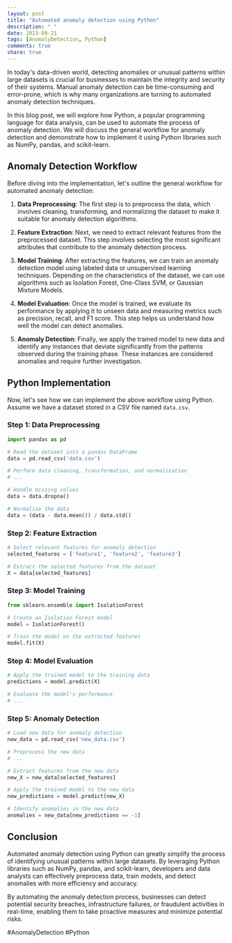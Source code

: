 ```yaml
---
layout: post
title: "Automated anomaly detection using Python"
description: " "
date: 2023-09-21
tags: [AnomalyDetection, Python]
comments: true
share: true
---
```


In today's data-driven world, detecting anomalies or unusual patterns within large datasets is crucial for businesses to maintain the integrity and security of their systems. Manual anomaly detection can be time-consuming and error-prone, which is why many organizations are turning to automated anomaly detection techniques.

In this blog post, we will explore how Python, a popular programming language for data analysis, can be used to automate the process of anomaly detection. We will discuss the general workflow for anomaly detection and demonstrate how to implement it using Python libraries such as NumPy, pandas, and scikit-learn.

## Anomaly Detection Workflow

Before diving into the implementation, let's outline the general workflow for automated anomaly detection:

1. **Data Preprocessing**: The first step is to preprocess the data, which involves cleaning, transforming, and normalizing the dataset to make it suitable for anomaly detection algorithms.

2. **Feature Extraction**: Next, we need to extract relevant features from the preprocessed dataset. This step involves selecting the most significant attributes that contribute to the anomaly detection process.

3. **Model Training**: After extracting the features, we can train an anomaly detection model using labeled data or unsupervised learning techniques. Depending on the characteristics of the dataset, we can use algorithms such as Isolation Forest, One-Class SVM, or Gaussian Mixture Models.

4. **Model Evaluation**: Once the model is trained, we evaluate its performance by applying it to unseen data and measuring metrics such as precision, recall, and F1 score. This step helps us understand how well the model can detect anomalies.

5. **Anomaly Detection**: Finally, we apply the trained model to new data and identify any instances that deviate significantly from the patterns observed during the training phase. These instances are considered anomalies and require further investigation.

## Python Implementation

Now, let's see how we can implement the above workflow using Python. Assume we have a dataset stored in a CSV file named `data.csv`.

### Step 1: Data Preprocessing

```python
import pandas as pd

# Read the dataset into a pandas DataFrame
data = pd.read_csv('data.csv')

# Perform data cleaning, transformation, and normalization
# ...

# Handle missing values
data = data.dropna()

# Normalize the data
data = (data - data.mean()) / data.std()
```

### Step 2: Feature Extraction

```python
# Select relevant features for anomaly detection
selected_features = ['feature1', 'feature2', 'feature3']

# Extract the selected features from the dataset
X = data[selected_features]
```

### Step 3: Model Training

```python
from sklearn.ensemble import IsolationForest

# Create an Isolation Forest model
model = IsolationForest()

# Train the model on the extracted features
model.fit(X)
```

### Step 4: Model Evaluation

```python
# Apply the trained model to the training data
predictions = model.predict(X)

# Evaluate the model's performance
# ...
```

### Step 5: Anomaly Detection

```python
# Load new data for anomaly detection
new_data = pd.read_csv('new_data.csv')

# Preprocess the new data
# ...

# Extract features from the new data
new_X = new_data[selected_features]

# Apply the trained model to the new data
new_predictions = model.predict(new_X)

# Identify anomalies in the new data
anomalies = new_data[new_predictions == -1]
```

## Conclusion

Automated anomaly detection using Python can greatly simplify the process of identifying unusual patterns within large datasets. By leveraging Python libraries such as NumPy, pandas, and scikit-learn, developers and data analysts can effectively preprocess data, train models, and detect anomalies with more efficiency and accuracy.

By automating the anomaly detection process, businesses can detect potential security breaches, infrastructure failures, or fraudulent activities in real-time, enabling them to take proactive measures and minimize potential risks.

#AnomalyDetection #Python
